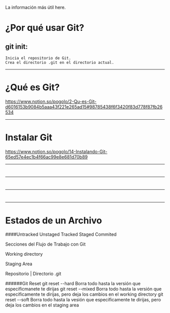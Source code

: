 La información más útil here.


# ¿Por qué usar Git?


## git init: 
	Inicia el repositorio de Git. 
	Crea el directorio .git en el directorio actual. 
---
# ¿Qué es Git?

https://www.notion.so/pogolo/2-Qu-es-Git-d6016153b9084b5aaa43f221e265ad15#98785438f6f3420f83d778f87fb26534


---
# Instalar Git

https://www.notion.so/pogolo/14-Instalando-Git-65ed57e4ec1b4f66ac99e8e681d70b89

---
#
---
#
---
#
---
#



# Estados de un Archivo

####Untracked
Unstaged
Tracked
Staged
Commited


Secciones del Flujo de Trabajo con Git

Working directory

Staging Area

Repositorio | Directorio .git


######Git Reset
git reset --hard
	Borra todo hasta la versión que especificmanete te dirijas 
git reset --mixed
	Borra todo hasta la versión que especificamente te dirijas, pero deja los cambios en el working directory
git reset --soft
	Borra todo hasta la vesión que especificamente te dirijas, pero deja los cambios en el staging area




	
